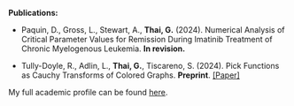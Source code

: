 <strong>Publications:</strong>
- Paquin, D., Gross, L., Stewart, A., <strong>Thai, G.</strong> (2024). Numerical Analysis of Critical Parameter Values for Remission During Imatinib Treatment of Chronic Myelogenous Leukemia. <strong>In revision.</strong>

- Tully-Doyle, R., Adlin, L., <strong>Thai, G.</strong>, Tiscareno, S. (2024). Pick Functions as Cauchy Transforms of Colored Graphs. <strong>Preprint</strong>. [[Paper]](https://arxiv.org/abs/2410.10695)

My full academic profile can be found [here](https://giothai.github.io/static/assets/PDF/Giovani_Thai_CV_for_PhD_Applications.pdf).